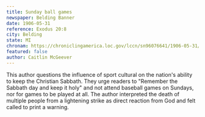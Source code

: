 ```yaml
---
title: Sunday ball games
newspaper: Belding Banner
date: 1906-05-31  
reference: Exodus 20:8
city: Belding
state: MI
chronam: https://chroniclingamerica.loc.gov/lccn/sn96076641/1906-05-31/ed-1/seq-4/#words=remember+sabbath+day+keep+holy
featured: false
author: Caitlin McGeever
---
```


This author questions the influence of sport cultural on the nation's ability to keep the Christian Sabbath. They urge readers to "Remember the Sabbath day and keep it holy" and not attend baseball games on Sundays, nor for games to be played at all. The author interpreted the death of multiple people from a lightening strike as direct reaction from God and felt called to print a warning. 
